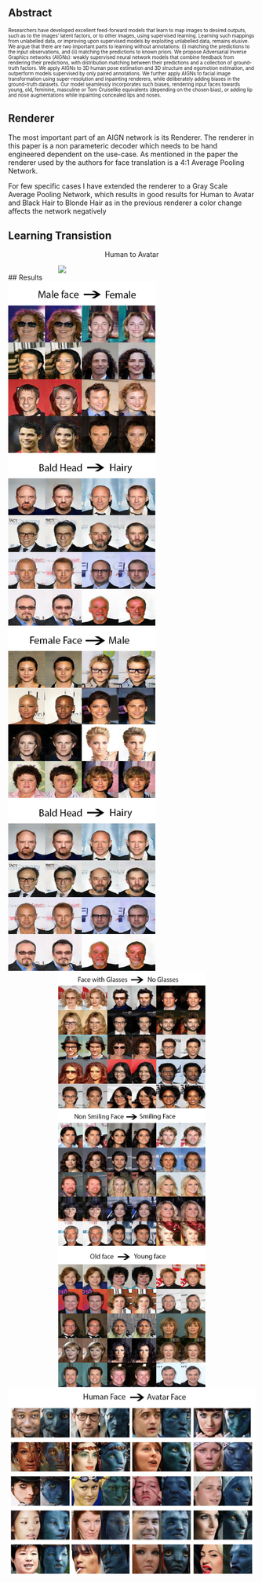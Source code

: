## Abstract
<p  style="font-size:70%;">Researchers have developed excellent feed-forward
models that learn to map images to desired outputs, such as
to the images’ latent factors, or to other images, using supervised
learning. Learning such mappings from unlabelled
data, or improving upon supervised models by exploiting
unlabelled data, remains elusive. We argue that there are
two important parts to learning without annotations: (i)
matching the predictions to the input observations, and (ii)
matching the predictions to known priors. We propose Adversarial
Inverse Graphics networks (AIGNs): weakly supervised
neural network models that combine feedback from
rendering their predictions, with distribution matching between
their predictions and a collection of ground-truth
factors. We apply AIGNs to 3D human pose estimation
and 3D structure and egomotion estimation, and outperform
models supervised by only paired annotations. We
further apply AIGNs to facial image transformation using
super-resolution and inpainting renderers, while deliberately
adding biases in the ground-truth datasets. Our model
seamlessly incorporates such biases, rendering input faces
towards young, old, feminine, masculine or Tom Cruiselike
equivalents (depending on the chosen bias), or adding
lip and nose augmentations while inpainting concealed lips
and noses.</p>

## Renderer

The most important part of an AIGN network is its Renderer. The renderer in this paper is a non parameteric decoder which needs to be hand engineered dependent on the use-case.
As mentioned in the paper the renderer used by the authors for face translation is a 4:1 Average Pooling Network.

For few specific cases I have extended the renderer to a Gray Scale Average Pooling Network, which results in good results for  Human to Avatar and Black Hair to Blonde Hair as in the previous renderer a color change affects the network negatively 

## Learning Transistion
<p style="text-align: center;">Human to Avatar</p>
<img src="out.gif" width="300" style="display: block;margin-left:auto;margin-right: auto;">
## Results
<div>
    <img src="finalcollage/best_female.jpg" width="300" style="display: inline-block;margin-right:20%">
    <img src="finalcollage/best_bald.jpg" width="300" style="display: inline-block;">
</div>
<div>
    <img src="finalcollage/best_male.jpg" width="300" style="display: inline-block;margin-right:20%">
    <img src="finalcollage/best_bald.jpg" width="300" style="display: inline-block;margin-right:20%">
</div>
<img src="finalcollage/best_noglasses.jpg" width="300" style="display: block;margin-left:auto;margin-right: auto;">
    <img src="finalcollage/best_smiling.jpg" width="300" style="display: block;margin-left:auto;margin-right: auto;">
    <img src="finalcollage/best_young.jpg" width="300" style="display: block;margin-left:auto;margin-right: auto;">
    
<img src="finalcollage/best_avatar.jpg" width="600" style="display: block;margin-left:auto;margin-right: auto;">


